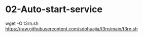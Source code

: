 # 02-Auto-start-service
wget -O t3rn.sh https://raw.githubusercontent.com/sdohuajia/t3rn/main/t3rn.sh
